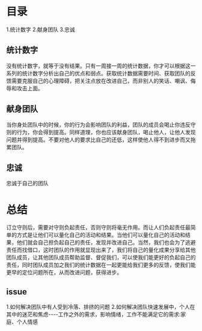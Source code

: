 # 目录
1.统计数字
2.献身团队
3.忠诚

## 统计数字
没有统计数字，就等于没有结果。只有一周接一周的统计数据，你才可以根据这一系列的统计数字分析出自己的优点和弱点。获取统计数据需要时间、获取团队的反馈需要克服自己的心理障碍，把关注点放在改进自己，而非别人的笑话、嘲讽、侮辱和攻击上面。

## 献身团队
当你身处团队中的时候，你的行为会影响团队的利益，团队的成员会喝止你违反守则的行为，你会得到提高。同样道理，你也应该献身团队，喝止他人，让他人发现问题并得到提高。不要对他人的要求比自己的还低，这样使他人得不到进步而又拖累团队。

## 忠诚
忠诚于自己的团队

# 总结
订立守则后，需要对守则负起责任，否则守则将毫无作用。而让人们负起责任最简单的方式是让他们可以量化自己的活动和结果。当他们可以量化自己的活动和结果，他们就会自己担负起自己的责任，发现并改进自己。当然，我们也会为了逃避责任而找借口，这时团队的作用就显现出来了，我们将自己的量化成果分享给其他团队成员，让其他团队成员帮助监督、督促我们，可以使我们能更好的负起自己的责任，同时团队成员加之我们的统计数据在一起更能给我们更多的反馈，使我们能更早的定位问题所在，从而改进问题，获得进步。

## issue
1.如何解决团队中有人受到冷落、排挤的问题
2.如何解决团队快速发展中，个人在其中的迷茫和焦虑----工作之外的需求，影响情绪，工作不能满足它的需求:家庭、个人情感